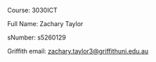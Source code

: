 Course: 3030ICT

Full Name: Zachary Taylor

sNumber: s5260129

Griffith email: zachary.taylor3@griffithuni.edu.au
